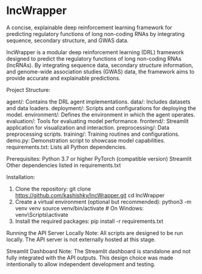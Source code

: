 # lncWrapper
A concise, explainable deep reinforcement learning framework for predicting regulatory functions of long non-coding RNAs by integrating sequence, secondary structure, and GWAS data. 

lncWrapper is a modular deep reinforcement learning (DRL) framework designed to predict the regulatory functions of long non-coding RNAs (lncRNAs). By integrating sequence data, secondary structure information, and genome-wide association studies (GWAS) data, the framework aims to provide accurate and explainable predictions.

Project Structure:

agent/: Contains the DRL agent implementations.
data/: Includes datasets and data loaders.
deployment/: Scripts and configurations for deploying the model.
environment/: Defines the environment in which the agent operates.
evaluation/: Tools for evaluating model performance.
frontend/: Streamlit application for visualization and interaction.
preprocessing/: Data preprocessing scripts.
training/: Training routines and configurations.
demo.py: Demonstration script to showcase model capabilities.
requirements.txt: Lists all Python dependencies.

Prerequisites:
Python 3.7 or higher
PyTorch (compatible version)
Streamlit
Other dependencies listed in requirements.txt

Installation:
1. Clone the repository:
   git clone https://github.com/kashishky/lncWrapper.git
   cd lncWrapper
2. Create a virtual environment (optional but recommended):
   python3 -m venv venv
   source venv/bin/activate  # On Windows: venv\Scripts\activate
3. Install the required packages:
   pip install -r requirements.txt

Running the API Server Locally
Note: All scripts are designed to be run locally. The API server is not externally hosted at this stage.

Streamlit Dashboard
Note: The Streamlit dashboard is standalone and not fully integrated with the API outputs. This design choice was made intentionally to allow independent development and testing.


